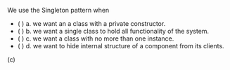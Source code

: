<panel header=":lock::key: Statements about the Singleton pattern">
<question>

We use the Singleton pattern when

- ( ) a. we want an a class with a private constructor.
- ( ) b. we want a single class to hold all functionality of the system.
- ( ) c. we want a class with no more than one instance.
- ( ) d. we want to hide internal structure of a component from its clients.

<div slot="answer">

(c)

</div>
</question>
</panel>
